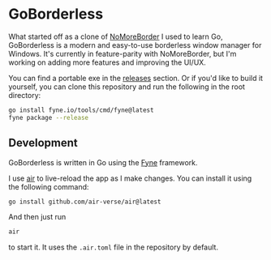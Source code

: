 # GoBorderless
What started off as a clone of [NoMoreBorder](https://github.com/invcble/NoMoreBorder) I used to learn Go, GoBorderless is a modern and easy-to-use borderless window manager for Windows. It's currently in feature-parity with NoMoreBorder, but I'm working on adding more features and improving the UI/UX.

You can find a portable exe in the [releases](https://github.com/adamk33n3r/GoBorderless/releases) section.
Or if you'd like to build it yourself, you can clone this repository and run the following in the root directory:
```sh
go install fyne.io/tools/cmd/fyne@latest
fyne package --release
```

## Development

GoBorderless is written in Go using the [Fyne](https://fyne.io/) framework.

I use [air](https://github.com/air-verse/air) to live-reload the app as I make changes. You can install it using the following command:
```sh
go install github.com/air-verse/air@latest
```
And then just run
```sh
air
```
to start it. It uses the `.air.toml` file in the repository by default.

